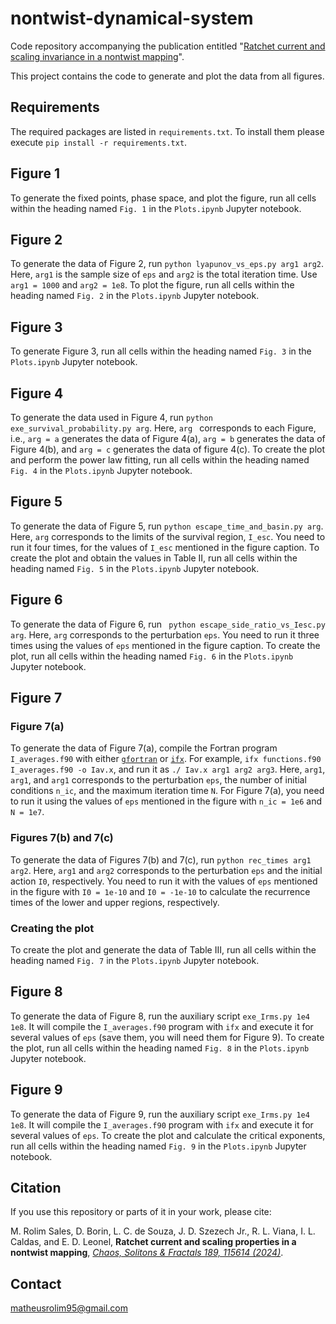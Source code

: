 # nontwist-dynamical-system

Code repository accompanying the publication entitled "[Ratchet current and scaling invariance in a nontwist mapping](https://doi.org/10.1016/j.chaos.2024.115614)".

This project contains the code to generate and plot the data from all figures.

## Requirements

The required packages are listed in ``` requirements.txt ```. To install them please execute ``` pip install -r requirements.txt ```.

## Figure 1

To generate the fixed points, phase space, and plot the figure, run all cells within the heading named ``` Fig. 1 ``` in the ``` Plots.ipynb ``` Jupyter notebook.

## Figure 2

To generate the data of Figure 2, run ``` python lyapunov_vs_eps.py arg1 arg2 ```. Here, ``` arg1 ``` is the sample size of ``` eps ``` and ``` arg2 ``` is the total iteration time. Use ``` arg1 = 1000 ``` and ``` arg2 = 1e8 ```. To plot the figure, run all cells within the heading named ``` Fig. 2 ``` in the ``` Plots.ipynb ``` Jupyter notebook.

## Figure 3

To generate Figure 3, run all cells within the heading named ``` Fig. 3 ``` in the ``` Plots.ipynb ``` Jupyter notebook.

## Figure 4

To generate the data used in Figure 4, run ``` python exe_survival_probability.py arg ```. Here, ```arg ``` corresponds to each Figure, i.e., ``` arg = a ``` generates the data of Figure 4(a), ``` arg = b ``` generates the data of Figure 4(b), and ``` arg = c ``` generates the data of figure 4(c). To create the plot and perform the power law fitting, run all cells within the heading named ``` Fig. 4 ``` in the ``` Plots.ipynb ``` Jupyter notebook.

## Figure 5

To generate the data of Figure 5, run ``` python escape_time_and_basin.py arg ```. Here, ``` arg ``` corresponds to the limits of the survival region, ``` I_esc ```. You need to run it four times, for the values of ``` I_esc ``` mentioned in the figure caption. To create the plot and obtain the values in Table II, run all cells within the heading named ``` Fig. 5 ``` in the ``` Plots.ipynb ``` Jupyter notebook.

## Figure 6

To generate the data of Figure 6, run ``` python escape_side_ratio_vs_Iesc.py arg```. Here, ``` arg ``` corresponds to the perturbation ``` eps ```. You need to run it three times using the values of ``` eps ``` mentioned in the figure caption. To create the plot, run all cells within the heading named ``` Fig. 6 ``` in the ``` Plots.ipynb ``` Jupyter notebook.

## Figure 7

### Figure 7(a)

To generate the data of Figure 7(a), compile the Fortran program ``` I_averages.f90 ``` with either [``` gfortran ```](https://fortran-lang.org/learn/os_setup/install_gfortran/) or [``` ifx ```](https://www.intel.com/content/www/us/en/developer/tools/oneapi/fortran-compiler.html#gs.8j44s3). For example, ``` ifx functions.f90 I_averages.f90 -o Iav.x ```, and run it as ``` ./ Iav.x arg1 arg2 arg3 ```. Here, ``` arg1 ```, ``` arg1 ```, and ``` arg1 ``` corresponds to the perturbation ``` eps ```, the number of initial conditions ``` n_ic ```, and the maximum iteration time ``` N ```. For Figure 7(a), you need to run it using the values of ``` eps ``` mentioned in the figure with ``` n_ic = 1e6 ``` and ``` N = 1e7 ```.

### Figures 7(b) and 7(c)

To generate the data of Figures 7(b) and 7(c), run ``` python rec_times arg1 arg2 ```. Here, ``` arg1 ``` and ``` arg2 ``` corresponds to the perturbation ``` eps ``` and the initial action ``` I0 ```, respectively. You need to run it with the values of ``` eps ``` mentioned in the figure with ``` I0 = 1e-10 ``` and ``` I0 = -1e-10 ``` to calculate the recurrence times of the lower and upper regions, respectively.


### Creating the plot

To create the plot and generate the data of Table III, run all cells within the heading named ``` Fig. 7 ``` in the ``` Plots.ipynb ``` Jupyter notebook.

## Figure 8

To generate the data of Figure 8, run the auxiliary script ``` exe_Irms.py 1e4 1e8 ```. It will compile the ``` I_averages.f90 ``` program with ``` ifx ``` and execute it for several values of ``` eps ``` (save them, you will need them for Figure 9). To create the plot, run all cells within the heading named ``` Fig. 8 ``` in the ``` Plots.ipynb ``` Jupyter notebook.

## Figure 9

To generate the data of Figure 9, run the auxiliary script ``` exe_Irms.py 1e4 1e8 ```. It will compile the ``` I_averages.f90 ``` program with ``` ifx ``` and execute it for several values of ``` eps ```. To create the plot and calculate the critical exponents, run all cells within the heading named ``` Fig. 9 ``` in the ``` Plots.ipynb ``` Jupyter notebook.

## Citation

If you use this repository or parts of it in your work, please cite:

M. Rolim Sales, D. Borin, L. C. de Souza, J. D. Szezech Jr., R. L. Viana, I. L. Caldas, and E. D. Leonel, **Ratchet current and scaling properties in a nontwist mapping**, [*Chaos, Solitons & Fractals 189, 115614 (2024)*](https://doi.org/10.1016/j.chaos.2024.115614).

## Contact

[matheusrolim95@gmail.com](mailto:matheusrolim95@gmail.com)
